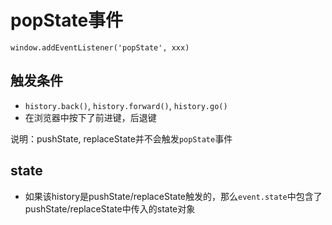 # popState事件

`window.addEventListener('popState', xxx)`

## 触发条件

- `history.back()`, `history.forward()`, `history.go()`
- 在浏览器中按下了前进键，后退键

说明：pushState, replaceState并不会触发`popState`事件

## state

- 如果该history是pushState/replaceState触发的，那么`event.state`中包含了pushState/replaceState中传入的state对象